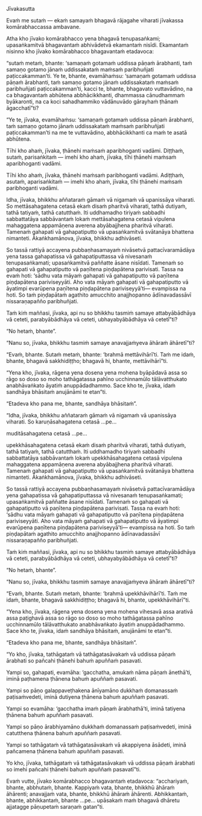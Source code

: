 Jīvakasutta

Evaṁ me sutaṁ — ekaṁ samayaṁ bhagavā rājagahe viharati jīvakassa komārabhaccassa ambavane.

Atha kho jīvako komārabhacco yena bhagavā tenupasaṅkami; upasaṅkamitvā bhagavantaṁ abhivādetvā ekamantaṁ nisīdi. Ekamantaṁ nisinno kho jīvako komārabhacco bhagavantaṁ etadavoca:

“sutaṁ metaṁ, bhante: ‘samaṇaṁ gotamaṁ uddissa pāṇaṁ ārabhanti, taṁ samaṇo gotamo jānaṁ uddissakataṁ maṁsaṁ paribhuñjati paṭiccakamman’ti. Ye te, bhante, evamāhaṁsu: ‘samaṇaṁ gotamaṁ uddissa pāṇaṁ ārabhanti, taṁ samaṇo gotamo jānaṁ uddissakataṁ maṁsaṁ paribhuñjati paṭiccakamman’ti, kacci te, bhante, bhagavato vuttavādino, na ca bhagavantaṁ abhūtena abbhācikkhanti, dhammassa cānudhammaṁ byākaronti, na ca koci sahadhammiko vādānuvādo gārayhaṁ ṭhānaṁ āgacchatī”ti?

“Ye te, jīvaka, evamāhaṁsu: ‘samaṇaṁ gotamaṁ uddissa pāṇaṁ ārabhanti, taṁ samaṇo gotamo jānaṁ uddissakataṁ maṁsaṁ paribhuñjati paṭiccakamman’ti na me te vuttavādino, abbhācikkhanti ca maṁ te asatā abhūtena.

Tīhi kho ahaṁ, jīvaka, ṭhānehi maṁsaṁ aparibhoganti vadāmi. Diṭṭhaṁ, sutaṁ, parisaṅkitaṁ — imehi kho ahaṁ, jīvaka, tīhi ṭhānehi maṁsaṁ aparibhoganti vadāmi.

Tīhi kho ahaṁ, jīvaka, ṭhānehi maṁsaṁ paribhoganti vadāmi. Adiṭṭhaṁ, asutaṁ, aparisaṅkitaṁ — imehi kho ahaṁ, jīvaka, tīhi ṭhānehi maṁsaṁ paribhoganti vadāmi.

Idha, jīvaka, bhikkhu aññataraṁ gāmaṁ vā nigamaṁ vā upanissāya viharati. So mettāsahagatena cetasā ekaṁ disaṁ pharitvā viharati, tathā dutiyaṁ, tathā tatiyaṁ, tathā catutthaṁ. Iti uddhamadho tiriyaṁ sabbadhi sabbattatāya sabbāvantaṁ lokaṁ mettāsahagatena cetasā vipulena mahaggatena appamāṇena averena abyābajjhena pharitvā viharati. Tamenaṁ gahapati vā gahapatiputto vā upasaṅkamitvā svātanāya bhattena nimanteti. Ākaṅkhamānova, jīvaka, bhikkhu adhivāseti.

So tassā rattiyā accayena pubbaṇhasamayaṁ nivāsetvā pattacīvaramādāya yena tassa gahapatissa vā gahapatiputtassa vā nivesanaṁ tenupasaṅkamati; upasaṅkamitvā paññatte āsane nisīdati. Tamenaṁ so gahapati vā gahapatiputto vā paṇītena piṇḍapātena parivisati. Tassa na evaṁ hoti: ‘sādhu vata māyaṁ gahapati vā gahapatiputto vā paṇītena piṇḍapātena pariviseyyāti. Aho vata māyaṁ gahapati vā gahapatiputto vā āyatimpi evarūpena paṇītena piṇḍapātena pariviseyyā’ti— evampissa na hoti. So taṁ piṇḍapātaṁ agathito amucchito anajjhopanno ādīnavadassāvī nissaraṇapañño paribhuñjati.

Taṁ kiṁ maññasi, jīvaka, api nu so bhikkhu tasmiṁ samaye attabyābādhāya vā ceteti, parabyābādhāya vā ceteti, ubhayabyābādhāya vā cetetī”ti?

“No hetaṁ, bhante”.

“Nanu so, jīvaka, bhikkhu tasmiṁ samaye anavajjaṁyeva āhāraṁ āhāretī”ti?

“Evaṁ, bhante. Sutaṁ metaṁ, bhante: ‘brahmā mettāvihārī’ti. Taṁ me idaṁ, bhante, bhagavā sakkhidiṭṭho; bhagavā hi, bhante, mettāvihārī”ti.

“Yena kho, jīvaka, rāgena yena dosena yena mohena byāpādavā assa so rāgo so doso so moho tathāgatassa pahīno ucchinnamūlo tālāvatthukato anabhāvaṅkato āyatiṁ anuppādadhammo. Sace kho te, jīvaka, idaṁ sandhāya bhāsitaṁ anujānāmi te etan”ti.

“Etadeva kho pana me, bhante, sandhāya bhāsitaṁ”.

“Idha, jīvaka, bhikkhu aññataraṁ gāmaṁ vā nigamaṁ vā upanissāya viharati. So karuṇāsahagatena cetasā …pe…

muditāsahagatena cetasā …pe…

upekkhāsahagatena cetasā ekaṁ disaṁ pharitvā viharati, tathā dutiyaṁ, tathā tatiyaṁ, tathā catutthaṁ. Iti uddhamadho tiriyaṁ sabbadhi sabbattatāya sabbāvantaṁ lokaṁ upekkhāsahagatena cetasā vipulena mahaggatena appamāṇena averena abyābajjhena pharitvā viharati. Tamenaṁ gahapati vā gahapatiputto vā upasaṅkamitvā svātanāya bhattena nimanteti. Ākaṅkhamānova, jīvaka, bhikkhu adhivāseti.

So tassā rattiyā accayena pubbaṇhasamayaṁ nivāsetvā pattacīvaramādāya yena gahapatissa vā gahapatiputtassa vā nivesanaṁ tenupasaṅkamati; upasaṅkamitvā paññatte āsane nisīdati. Tamenaṁ so gahapati vā gahapatiputto vā paṇītena piṇḍapātena parivisati. Tassa na evaṁ hoti: ‘sādhu vata māyaṁ gahapati vā gahapatiputto vā paṇītena piṇḍapātena pariviseyyāti. Aho vata māyaṁ gahapati vā gahapatiputto vā āyatimpi evarūpena paṇītena piṇḍapātena pariviseyyā’ti— evampissa na hoti. So taṁ piṇḍapātaṁ agathito amucchito anajjhopanno ādīnavadassāvī nissaraṇapañño paribhuñjati.

Taṁ kiṁ maññasi, jīvaka, api nu so bhikkhu tasmiṁ samaye attabyābādhāya vā ceteti, parabyābādhāya vā ceteti, ubhayabyābādhāya vā cetetī”ti?

“No hetaṁ, bhante”.

“Nanu so, jīvaka, bhikkhu tasmiṁ samaye anavajjaṁyeva āhāraṁ āhāretī”ti?

“Evaṁ, bhante. Sutaṁ metaṁ, bhante: ‘brahmā upekkhāvihārī’ti. Taṁ me idaṁ, bhante, bhagavā sakkhidiṭṭho; bhagavā hi, bhante, upekkhāvihārī”ti.

“Yena kho, jīvaka, rāgena yena dosena yena mohena vihesavā assa arativā assa paṭighavā assa so rāgo so doso so moho tathāgatassa pahīno ucchinnamūlo tālāvatthukato anabhāvaṅkato āyatiṁ anuppādadhammo. Sace kho te, jīvaka, idaṁ sandhāya bhāsitaṁ, anujānāmi te etan”ti.

“Etadeva kho pana me, bhante, sandhāya bhāsitaṁ”.

“Yo kho, jīvaka, tathāgataṁ vā tathāgatasāvakaṁ vā uddissa pāṇaṁ ārabhati so pañcahi ṭhānehi bahuṁ apuññaṁ pasavati.

Yampi so, gahapati, evamāha: ‘gacchatha, amukaṁ nāma pāṇaṁ ānethā’ti, iminā paṭhamena ṭhānena bahuṁ apuññaṁ pasavati.

Yampi so pāṇo galappaveṭhakena ānīyamāno dukkhaṁ domanassaṁ paṭisaṁvedeti, iminā dutiyena ṭhānena bahuṁ apuññaṁ pasavati.

Yampi so evamāha: ‘gacchatha imaṁ pāṇaṁ ārabhathā’ti, iminā tatiyena ṭhānena bahuṁ apuññaṁ pasavati.

Yampi so pāṇo ārabhiyamāno dukkhaṁ domanassaṁ paṭisaṁvedeti, iminā catutthena ṭhānena bahuṁ apuññaṁ pasavati.

Yampi so tathāgataṁ vā tathāgatasāvakaṁ vā akappiyena āsādeti, iminā pañcamena ṭhānena bahuṁ apuññaṁ pasavati.

Yo kho, jīvaka, tathāgataṁ vā tathāgatasāvakaṁ vā uddissa pāṇaṁ ārabhati so imehi pañcahi ṭhānehi bahuṁ apuññaṁ pasavatī”ti.

Evaṁ vutte, jīvako komārabhacco bhagavantaṁ etadavoca: “acchariyaṁ, bhante, abbhutaṁ, bhante. Kappiyaṁ vata, bhante, bhikkhū āhāraṁ āhārenti; anavajjaṁ vata, bhante, bhikkhū āhāraṁ āhārenti. Abhikkantaṁ, bhante, abhikkantaṁ, bhante …pe… upāsakaṁ maṁ bhagavā dhāretu ajjatagge pāṇupetaṁ saraṇaṁ gatan”ti.